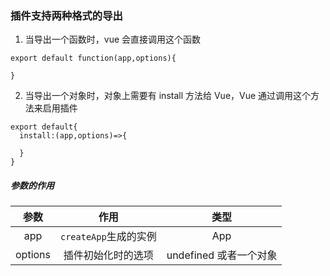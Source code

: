 ### 插件支持两种格式的导出

1. 当导出一个函数时，vue 会直接调用这个函数

```
export default function(app,options){

}

```

2. 当导出一个对象时，对象上需要有 install 方法给 Vue，Vue 通过调用这个方法来启用插件

```
export default{
  install:(app,options)=>{

  }
}
```

##### 参数的作用

|  参数   |         作用          |          类型          |
| :-----: | :-------------------: | :--------------------: |
|   app   | `createApp`生成的实例 |          App           |
| options |  插件初始化时的选项   | undefined 或者一个对象 |
